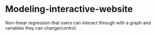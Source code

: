 # Modeling-interactive-website
Non-linear regression that users can interact through with a graph and variables they can change/control.
